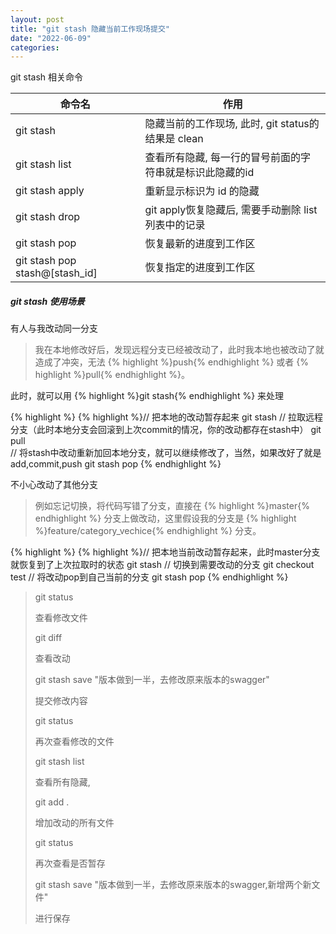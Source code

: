 ```yaml
---
layout: post
title: "git stash 隐藏当前工作现场提交"
date: "2022-06-09"
categories: 
---
```

<p id="22-git-stash-相关命令">git stash 相关命令</p>

<table>
	<thead>
		<tr>
			<th>命令名</th>
			<th>作用</th>
		</tr>
	</thead>
	<tbody>
		<tr>
			<td>git stash</td>
			<td>隐藏当前的工作现场, 此时, git status的结果是 clean</td>
		</tr>
		<tr>
			<td>git stash list</td>
			<td>查看所有隐藏, 每一行的冒号前面的字符串就是标识此隐藏的id</td>
		</tr>
		<tr>
			<td>git stash apply</td>
			<td>重新显示标识为 id 的隐藏</td>
		</tr>
		<tr>
			<td>git stash drop</td>
			<td>git apply恢复隐藏后, 需要手动删除 list 列表中的记录</td>
		</tr>
		<tr>
			<td>git stash pop</td>
			<td>恢复最新的进度到工作区</td>
		</tr>
		<tr>
			<td>git stash pop stash@[stash_id]</td>
			<td>恢复指定的进度到工作区</td>
		</tr>
	</tbody>
</table>

<h5 id="三、git-stash-使用场景">git stash 使用场景</h5>

<p id="31-有人与我改动同一分支">有人与我改动同一分支</p>

<blockquote>
<p>我在本地修改好后，发现远程分支已经被改动了，此时我本地也被改动了就造成了冲突，无法&nbsp;{% highlight %}push{% endhighlight %}&nbsp;或者&nbsp;{% highlight %}pull{% endhighlight %}。</p>
</blockquote>

<p>此时，就可以用&nbsp;{% highlight %}git stash{% endhighlight %}&nbsp;来处理</p>

{% highlight %}
{% highlight %}// 把本地的改动暂存起来
git stash 
// 拉取远程分支（此时本地分支会回滚到上次commit的情况，你的改动都存在stash中）
git pull  
// 将stash中改动重新加回本地分支，就可以继续修改了，当然，如果改好了就是add,commit,push
git stash pop 
{% endhighlight %}

<p id="32-不小心改动了其他分支">不小心改动了其他分支</p>

<blockquote>
<p>例如忘记切换，将代码写错了分支，直接在&nbsp;{% highlight %}master{% endhighlight %}&nbsp;分支上做改动，这里假设我的分支是&nbsp;{% highlight %}feature/category_vechice{% endhighlight %}&nbsp;分支。</p>
</blockquote>

{% highlight %}
{% highlight %}// 把本地当前改动暂存起来，此时master分支就恢复到了上次拉取时的状态
git stash
// 切换到需要改动的分支
git checkout test
// 将改动pop到自己当前的分支
git stash pop
{% endhighlight %}

<blockquote>
<p>git status&nbsp;</p>

<p>查看修改文件</p>

<p>git diff</p>

<p>查看改动</p>

<p>git stash save &quot;版本做到一半，去修改原来版本的swagger&quot;</p>

<p>提交修改内容</p>

<p>git status</p>

<p>再次查看修改的文件</p>

<p>git stash list</p>

<p>查看所有隐藏,</p>

<p>git add .</p>

<p>增加改动的所有文件</p>

<p>git status</p>

<p>再次查看是否暂存</p>

<p>git stash save &quot;版本做到一半，去修改原来版本的swagger,新增两个新文件&quot;</p>

<p>进行保存</p>
</blockquote>

<p>&nbsp;</p>

